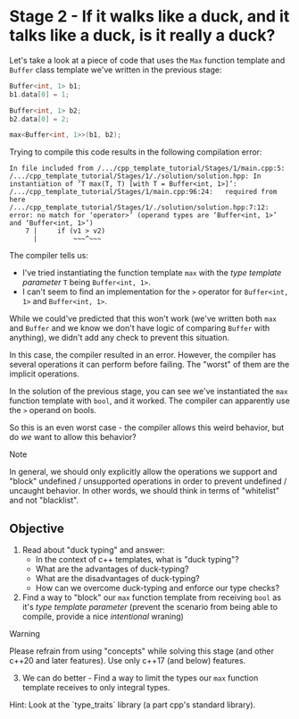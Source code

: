 # Stage 2 - If it walks like a duck, and it talks like a duck, is it really a duck?

Let's take a look at a piece of code that uses the `Max` function template and `Buffer` class template we've written in the previous stage:

```c++
Buffer<int, 1> b1;
b1.data[0] = 1;

Buffer<int, 1> b2;
b2.data[0] = 2;

max<Buffer<int, 1>>(b1, b2);
```

Trying to compile this code results in the following compilation error:

```
In file included from /.../cpp_template_tutorial/Stages/1/main.cpp:5:
/.../cpp_template_tutorial/Stages/1/./solution/solution.hpp: In instantiation of ‘T max(T, T) [with T = Buffer<int, 1>]’:
/.../cpp_template_tutorial/Stages/1/main.cpp:96:24:   required from here
/.../cpp_template_tutorial/Stages/1/./solution/solution.hpp:7:12: error: no match for ‘operator>’ (operand types are ‘Buffer<int, 1>’ and ‘Buffer<int, 1>’)
    7 |     if (v1 > v2)
      |         ~~~^~~~
```

The compiler tells us:
- I've tried instantiating the function template `max` with the *type template parameter* `T` being `Buffer<int, 1>`.
- I can't seem to find an implementation for the `>` operator for `Buffer<int, 1>` and `Buffer<int, 1>`.

While we could've predicted that this won't work (we've written both `max` and `Buffer` and we know we don't have logic of comparing `Buffer` with anything), we didn't add any check to prevent this situation.

In this case, the compiler resulted in an error. However, the compiler has several operations it can perform before failing. The "worst" of them are the implicit operations.

In the solution of the previous stage, you can see we've instantiated the `max` function template with `bool`, and it worked. The compiler can apparently use the `>` operand on bools.

So this is an even worst case - the compiler allows this weird behavior, but do *we* want to allow this behavior?

> [!NOTE]
> In general, we should only explicitly allow the operations we support and "block" undefined / unsupported operations in order to prevent undefined / uncaught behavior.
> In other words, we should think in terms of "whitelist" and not "blacklist".

## Objective

1. Read about "duck typing" and answer:
    - In the context of c++ templates, what is "duck typing"?
    - What are the advantages of duck-typing?
    - What are the disadvantages of duck-typing?
    - How can we overcome duck-typing and enforce our type checks?
2. Find a way to "block" our `max` function template from receiving `bool` as it's *type template parameter* (prevent the scenario from being able to compile, provide a nice *intentional* wraning)

> [!WARNING]
> Please refrain from using "concepts" while solving this stage (and other c++20 and later features). Use only c++17 (and below) features.

3. We can do better - Find a way to limit the types our `max` function template receives to only integral types.

<spoiler>
Hint: Look at the `type_traits` library (a part cpp's standard library).
</spoiler>

